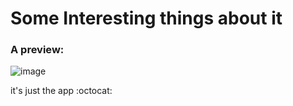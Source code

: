 # Some Interesting things about it
### A preview:
![image](https://github.com/user-attachments/assets/a7e926a7-da1c-44db-8d39-1221cfcb97bd)

it's just the app :octocat:
